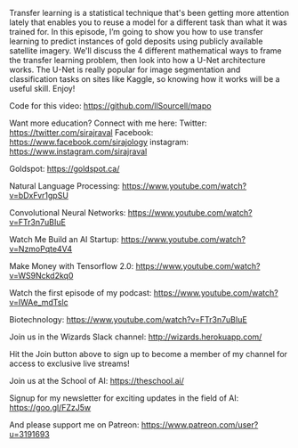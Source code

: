 Transfer learning is a statistical technique that's been getting more attention lately that enables you to reuse a model for a different task than what it was trained for. In this episode, I’m going to show you how to use transfer learning to predict instances of gold deposits using publicly available satellite imagery. We'll discuss the 4 different mathematical ways to frame the transfer learning problem, then look into how a U-Net architecture works. The U-Net is really popular for image segmentation and classification tasks on sites like Kaggle, so knowing how it works will be a useful skill. Enjoy! 

Code for this video: 
https://github.com/llSourcell/mapo

Want more education? Connect with me here:
Twitter: https://twitter.com/sirajraval
Facebook: https://www.facebook.com/sirajology
instagram: https://www.instagram.com/sirajraval

Goldspot:
https://goldspot.ca/

Natural Language Processing:
https://www.youtube.com/watch?v=bDxFvr1gpSU

Convolutional Neural Networks:
https://www.youtube.com/watch?v=FTr3n7uBIuE

Watch Me Build an AI Startup:
https://www.youtube.com/watch?v=NzmoPqte4V4

Make Money with Tensorflow 2.0:
https://www.youtube.com/watch?v=WS9Nckd2kq0

Watch the first episode of my podcast:
https://www.youtube.com/watch?v=IWAe_mdTslc

Biotechnology: 
https://www.youtube.com/watch?v=FTr3n7uBIuE

Join us in the Wizards Slack channel:
http://wizards.herokuapp.com/

Hit the Join button above to sign up to become a member of my channel for access to exclusive live streams!

Join us at the School of AI:
https://theschool.ai/

Signup for my newsletter for exciting updates in the field of AI:
https://goo.gl/FZzJ5w

And please support me on Patreon:
https://www.patreon.com/user?u=3191693